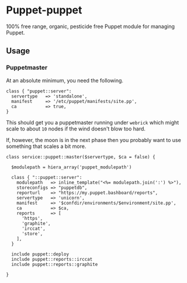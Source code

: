 # Puppet-puppet

100% free range, organic, pesticide free Puppet module for managing Puppet.

## Usage


### Puppetmaster

At an absolute minimum, you need the following.

    class { "puppet::server":
      servertype   => 'standalone',
      manifest     => '/etc/puppet/manifests/site.pp',
      ca           => true,
    }

This should get you a puppetmaster running under `webrick` which might scale to
about `10` nodes if the wind doesn't blow too hard.

If, however, the moon is in the next phase then you probably want to use
something that scales a bit more.

    class service::puppet::master($servertype, $ca = false) {

      $modulepath = hiera_array('puppet_modulepath')

      class { "::puppet::server":
        modulepath   => inline_template("<%= modulepath.join(':') %>"),
        storeconfigs => "puppetdb",
        reporturl    => "https://my.puppet.bashboard/reports",
        servertype   => 'unicorn',
        manifest     => '$confdir/environments/$environment/site.pp',
        ca           => $ca,
        reports      => [
          'https',
          'graphite',
          'irccat',
          'store',
        ],
      }

      include puppet::deploy
      include puppet::reports::irccat
      include puppet::reports::graphite

    }


